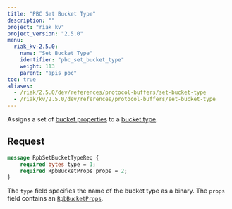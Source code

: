 ```yaml
---
title: "PBC Set Bucket Type"
description: ""
project: "riak_kv"
project_version: "2.5.0"
menu:
  riak_kv-2.5.0:
    name: "Set Bucket Type"
    identifier: "pbc_set_bucket_type"
    weight: 113
    parent: "apis_pbc"
toc: true
aliases:
  - /riak/2.5.0/dev/references/protocol-buffers/set-bucket-type
  - /riak/kv/2.5.0/dev/references/protocol-buffers/set-bucket-type
---
```


Assigns a set of [bucket properties](/riak/kv/2.5.0/developing/api/protocol-buffers/set-bucket-props) to a
[bucket type](/riak/kv/2.5.0/developing/usage/bucket-types).

## Request

```protobuf
message RpbSetBucketTypeReq {
    required bytes type = 1;
    required RpbBucketProps props = 2;
}
```

The `type` field specifies the name of the bucket type as a binary. The
`props` field contains an [`RpbBucketProps`](/riak/kv/2.5.0/developing/api/protocol-buffers/get-bucket-props).
